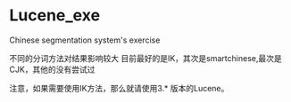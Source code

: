 # Lucene_exe
Chinese segmentation system's exercise

不同的分词方法对结果影响较大
目前最好的是IK，其次是smartchinese,最次是CJK，其他的没有尝试过

注意，如果需要使用IK方法，那么就请使用3.* 版本的Lucene。